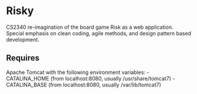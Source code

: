 Risky
========================
CS2340 re-imagination of the board game Risk as a web application.
Special emphasis on clean coding, agile methods, and design pattern based development.


Requires 
--------
Apache Tomcat with the following environment variables:
    - CATALINA\_HOME (from localhost:8080, usually /usr/share/tomcat7)
    - CATALINA\_BASE (from localhost:8080, usually /var/lib/tomcat7)

